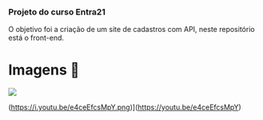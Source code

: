 ### Projeto do curso Entra21

O objetivo foi a criação de um site de cadastros com API, neste repositório está o front-end.

# Imagens 📸
<img src="projetofinal.mp4">

(https://i.youtu.be/e4ceEfcsMpY.png)](https://youtu.be/e4ceEfcsMpY)
